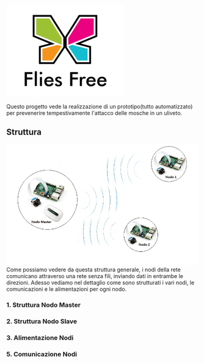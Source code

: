 <img src="https://github.com/FliesFree/FliesFree/blob/master/Foto/Logo/flies_free_logo.png"/>

Questo progetto vede la realizzazione di un prototipo(tutto automatizzato) per prevenerire tempestivamente l'attacco delle mosche in un uliveto.

## <a name="ancora-struttura"></a> Struttura
<img src="https://github.com/FliesFree/FliesFree/blob/master/Foto/Struttura/struttura_generale.jpg"/>
Come possiamo vedere da questa struttura generale, i nodi della rete comunicano attraverso una rete senza fili, inviando dati in entrambe le direzioni.
Adesso vediamo nel dettaglio come sono strutturati i vari nodi, le comunicazioni e le alimentazioni per ogni nodo.

### <a name="ancora-nodomaster"></a> 1. Struttura Nodo Master

### <a name="ancora-nodoslave"></a>  2. Struttura Nodo Slave

### <a name="ancora-alimentazione"></a> 3. Alimentazione Nodi

### <a name="ancora-comunicazione_nodi"></a> 5. Comunicazione Nodi

